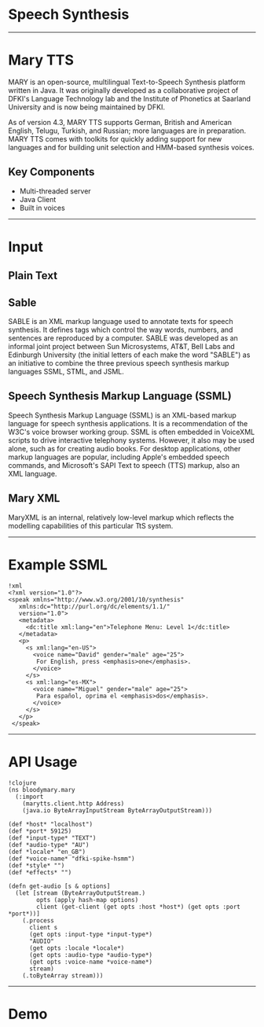 # Speech Synthesis

---

# Mary TTS

MARY is an open-source, multilingual Text-to-Speech Synthesis platform written in Java. It was originally developed as a collaborative project of DFKI's Language Technology lab and the Institute of Phonetics at Saarland University and is now being maintained by DFKI.

As of version 4.3, MARY TTS supports German, British and American English, Telugu, Turkish, and Russian; more languages are in preparation. MARY TTS comes with toolkits for quickly adding support for new languages and for building unit selection and HMM-based synthesis voices.

## Key Components

* Multi-threaded server
* Java Client
* Built in voices

--- 

# Input

## Plain Text

## Sable
  
SABLE is an XML markup language used to annotate texts for speech synthesis. It defines tags which control the way words, numbers, and sentences are reproduced by a computer. SABLE was developed as an informal joint project between Sun Microsystems, AT&T, Bell Labs and Edinburgh University (the initial letters of each make the word "SABLE") as an initiative to combine the three previous speech synthesis markup languages SSML, STML, and JSML.

## Speech Synthesis Markup Language (SSML) 

Speech Synthesis Markup Language (SSML) is an XML-based markup language for speech synthesis applications. It is a recommendation of the W3C's voice browser working group. SSML is often embedded in VoiceXML scripts to drive interactive telephony systems. However, it also may be used alone, such as for creating audio books. For desktop applications, other markup languages are popular, including Apple's embedded speech commands, and Microsoft's SAPI Text to speech (TTS) markup, also an XML language.

## Mary XML

MaryXML is an internal, relatively low-level markup which reflects the modelling capabilities of this particular TtS system.   

---

# Example SSML

    !xml
    <?xml version="1.0"?>
    <speak xmlns="http://www.w3.org/2001/10/synthesis"
       xmlns:dc="http://purl.org/dc/elements/1.1/"
       version="1.0">
       <metadata>
         <dc:title xml:lang="en">Telephone Menu: Level 1</dc:title>
       </metadata>
       <p>
         <s xml:lang="en-US">
           <voice name="David" gender="male" age="25">
            For English, press <emphasis>one</emphasis>.
           </voice>
         </s>
         <s xml:lang="es-MX">
           <voice name="Miguel" gender="male" age="25">
            Para español, oprima el <emphasis>dos</emphasis>.
           </voice>
         </s>
       </p>
     </speak>

---

# API Usage

    !clojure
    (ns bloodymary.mary
      (:import
        (marytts.client.http Address)
        (java.io ByteArrayInputStream ByteArrayOutputStream)))

    (def *host* "localhost")
    (def *port* 59125)
    (def *input-type* "TEXT")
    (def *audio-type* "AU")
    (def *locale* "en_GB")
    (def *voice-name* "dfki-spike-hsmm")
    (def *style* "")
    (def *effects* "")

    (defn get-audio [s & options]
      (let [stream (ByteArrayOutputStream.)
            opts (apply hash-map options)
            client (get-client (get opts :host *host*) (get opts :port *port*))]
        (.process
          client s
          (get opts :input-type *input-type*)
          "AUDIO"
          (get opts :locale *locale*)
          (get opts :audio-type *audio-type*)
          (get opts :voice-name *voice-name*)
          stream)
        (.toByteArray stream)))

---
 
# Demo


